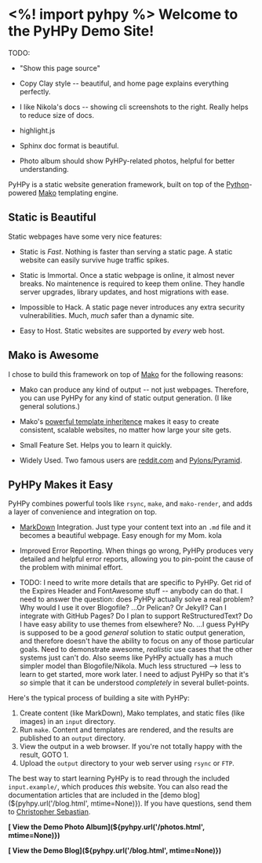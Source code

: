 <%! import pyhpy %>
Welcome to the PyHPy Demo Site!
===============================

TODO:

* "Show this page source"

* Copy Clay style -- beautiful, and home page explains everything perfectly.

* I like Nikola's docs -- showing cli screenshots to the right.  Really helps to reduce size of docs.

* highlight.js

* Sphinx doc format is beautiful.

* Photo album should show PyHPy-related photos, helpful for better understanding.



PyHPy is a static website generation framework, built on top of the [Python](http://python.org/)-powered [Mako](http://www.makotemplates.org/) templating engine.


<i class="fa fa-files-o fa-lg"></i> Static is Beautiful
-------------------------------------------------------

Static webpages have some very nice features:

* Static is *Fast*.  Nothing is faster than serving a static page.  A static website can easily survive huge traffic spikes.

* Static is Immortal.  Once a static webpage is online, it almost never breaks.  No maintenence is required to keep them online.  They handle server upgrades, library updates, and host migrations with ease.

* Impossible to Hack.  A static page never introduces any extra security vulnerabilities.  Much, *much* safer than a dynamic site.

* Easy to Host.  Static websites are supported by *every* web host.


<i class="fa fa-thumbs-o-up fa-lg"></i> Mako is Awesome
-------------------------------------------------------

I chose to build this framework on top of [Mako](http://www.makotemplates.org/) for the following reasons:

* Mako can produce any kind of output -- not just webpages.  Therefore, you can use PyHPy for any kind of static output generation.  (I like general solutions.)

* Mako's [powerful template inheritence](http://docs.makotemplates.org/en/latest/inheritance.html) makes it easy to create consistent, scalable websites, no matter how large your site gets.

* Small Feature Set.  Helps you to learn it quickly.

* Widely Used.  Two famous users are [reddit.com](https://github.com/reddit/reddit/) and [Pylons/Pyramid](http://www.pylonsproject.org/).


<i class="fa fa-paper-plane-o fa-lg"></i> PyHPy Makes it Easy
-------------------------------------------------------------

PyHPy combines powerful tools like `rsync`, `make`, and `mako-render`, and adds a layer of convenience and integration on top.

* [MarkDown](https://en.wikipedia.org/wiki/Markdown) Integration.  Just type your content text into an `.md` file and it becomes a beautiful webpage.  Easy enough for my Mom.
kola
* Improved Error Reporting.  When things go wrong, PyHPy produces very detailed and helpful error reports, allowing you to pin-point the cause of the problem with minimal effort.

* TODO: I need to write more details that are specific to PyHPy.  Get rid of the Expires Header and FontAwesome stuff -- anybody can do that.  I need to answer the question: does PyHPy actually solve a real problem?  Why would I use it over Blogofile?  ...Or Pelican?  Or Jekyll?  Can I integrate with GitHub Pages?  Do I plan to support ReStructuredText?  Do I have easy ability to use themes from elsewhere?  No.  ...I guess PyHPy is supposed to be a good *general* solution to static output generation, and therefore doesn't have the ability to focus on any of those particular goals.  Need to demonstrate awesome, *realistic* use cases that the other systems just can't do.  Also seems like PyHPy actually has a much simpler model than Blogofile/Nikola.  Much less structured --> less to learn to get started, more work later.  I need to adjust PyHPy so that it's *so* simple that it can be understood *completely* in several bullet-points.

Here's the typical process of building a site with PyHPy:

1. Create content (like MarkDown), Mako templates, and static files (like images) in an `input` directory.
1. Run `make`.  Content and templates are rendered, and the results are published to an `output` directory.
1. View the output in a web browser.  If you're not totally happy with the result, GOTO 1.
1. Upload the `output` directory to your web server using `rsync` or `FTP`.

The best way to start learning PyHPy is to read through the included `input.example/`, which produces *this* website.  You can also read the documentation articles that are included in the [demo blog](${pyhpy.url('/blog.html', mtime=None)}).  If you have questions, send them to [Christopher Sebastian](mailto:csebastian3@gmail.com).

**[<i class="fa fa-photo fa-lg"></i> View the Demo Photo Album](${pyhpy.url('/photos.html', mtime=None)})**

**[<i class="fa fa-newspaper-o fa-lg"></i> View the Demo Blog](${pyhpy.url('/blog.html', mtime=None)})**

